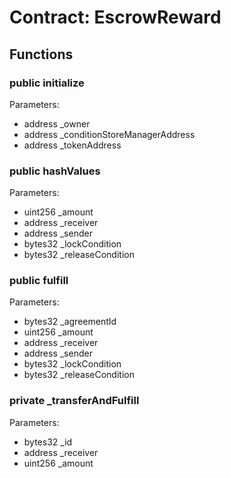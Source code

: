 
# Contract: EscrowReward


## Functions

### public initialize
Parameters:
* address _owner
* address _conditionStoreManagerAddress
* address _tokenAddress

### public hashValues
Parameters:
* uint256 _amount
* address _receiver
* address _sender
* bytes32 _lockCondition
* bytes32 _releaseCondition

### public fulfill
Parameters:
* bytes32 _agreementId
* uint256 _amount
* address _receiver
* address _sender
* bytes32 _lockCondition
* bytes32 _releaseCondition

### private _transferAndFulfill
Parameters:
* bytes32 _id
* address _receiver
* uint256 _amount
